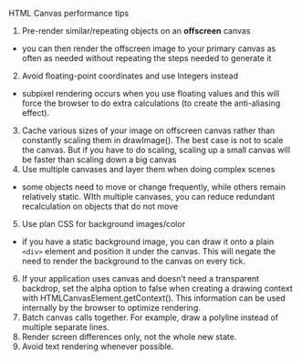 HTML Canvas performance tips
1. Pre-render similar/repeating objects on an **offscreen** canvas
- you can then render the offscreen image to your primary canvas as often as needed without repeating the steps needed to generate it
2. Avoid floating-point coordinates and use Integers instead
- subpixel rendering occurs when you use floating values and this will force the browser to do extra calculations (to create the anti-aliasing effect).
3. Cache various sizes of your image on offscreen canvas rather than constantly scaling them in drawImage(). The best case is not to scale the canvas. But if you have to do scaling, scaling up a small canvas will be faster than scaling down a big canvas
4. Use multiple canvases and layer them when doing complex scenes
- some objects need to move or change frequently, while others remain relatively static. WIth multiple canvases, you can reduce redundant recalculation on objects that do not move
5. Use plan CSS for background images/color
- if you have a static background image, you can draw it onto a plain ```<div>``` element and position it under the canvas.  This will negate the need to render the background to the canvas on every tick.
6. If your application uses canvas and doesn’t need a transparent backdrop, set the alpha option to false when creating a drawing context with HTMLCanvasElement.getContext(). This information can be used internally by the browser to optimize rendering.
7. Batch canvas calls together. For example, draw a polyline instead of multiple separate lines.
8. Render screen differences only, not the whole new state.
9. Avoid text rendering whenever possible.